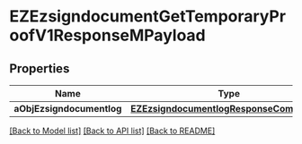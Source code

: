 # EZEzsigndocumentGetTemporaryProofV1ResponseMPayload

## Properties
Name | Type | Description | Notes
------------ | ------------- | ------------- | -------------
**aObjEzsigndocumentlog** | [**EZEzsigndocumentlogResponseCompound***](EZEzsigndocumentlogResponseCompound.md) |  | 

[[Back to Model list]](../README.md#documentation-for-models) [[Back to API list]](../README.md#documentation-for-api-endpoints) [[Back to README]](../README.md)


